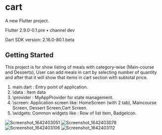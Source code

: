 # cart

A new Flutter project.

Flutter 2.9.0-0.1.pre • channel dev

Dart SDK version: 2.16.0-80.1.beta 

## Getting Started

This project is for show listing of meals with category-wise (Main-course and Desserts),
User can add meals in cart by selecting number of quantity and after that it will show that items in cart section with subtotal price.

1. main.dart : Entry point of application.
2. \data : Item data
3. \provider : MyAppProvider for state management.
4. \screen: Application screen like: HomeScreen (with 2 tab),  Maincourse Screen, Dessert Screen,Cart Screen.
5. \widgets: Common widgets like : Row of list item, BadgeIcon.

![Screenshot_1642403051](https://user-images.githubusercontent.com/33648294/149723182-9f10523a-9405-4c86-a265-36ce7995a364.png)
![Screenshot_1642403078](https://user-images.githubusercontent.com/33648294/149723188-b1312c93-afce-4fa3-8bea-06cac429600b.png)
![Screenshot_1642403106](https://user-images.githubusercontent.com/33648294/149723197-94709437-9682-43e7-8e7c-bedf5aea6597.png)
![Screenshot_1642403112](https://user-images.githubusercontent.com/33648294/149723203-bd574632-9ab7-49d0-ab5a-6a72c7ec0be7.png)




